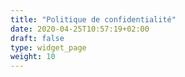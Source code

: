 ```yaml
---
title: "Politique de confidentialité"
date: 2020-04-25T10:57:19+02:00
draft: false
type: widget_page
weight: 10
---
```

